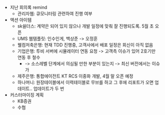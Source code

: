 - 지난 회의록 remind
	- 관리자웹: 큐모니터링 관련하여 진행 여부
- 액션 아이템
	- sk쉴더스: 계약은 되어 있지 않으나 개발 일정에 맞춰 잘 진행되도록. 5월 초 오픈
	- UMS 웹템플릿: 인수인게, 백상준 -> 오정훈
	- 웰컴저축은행: 현재 TDD 진행중, 고객사에서 배포 일정은 회신이 아직 없음
	- 기업은행: 투비 서버에 시뮬레이터 연동 요청 -> 고객측 이슈가 있어 2호기만 연동 후 철수
		- -> 소스레벨 단계에서 의심될 만한 부분이 있는지 -> 최신 버전에서는 이슈가 
	- 제주은행: 통합에이전트 KT RCS 이중화 개발, 4월 말 오픈 예정
	- 하나머니: 원장테이블에서 이력테이블로 무브를 하고 그 후에 리포트가 오면 업데이트.. 업데이트가 두 번
- 커스터마이징 계획
	- KB증권
	- 수협